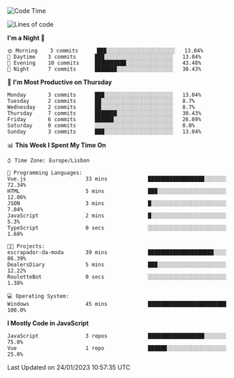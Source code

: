 <!--START_SECTION:waka-->
![Code Time](http://img.shields.io/badge/Code%20Time-31%20hrs%201%20min-blue)

![Lines of code](https://img.shields.io/badge/From%20Hello%20World%20I%27ve%20Written-67%20Thousand%20lines%20of%20code-blue)

**I'm a Night 🦉** 

```text
🌞 Morning    3 commits      ███░░░░░░░░░░░░░░░░░░░░░░   13.04% 
🌆 Daytime    3 commits      ███░░░░░░░░░░░░░░░░░░░░░░   13.04% 
🌃 Evening    10 commits     ██████████░░░░░░░░░░░░░░░   43.48% 
🌙 Night      7 commits      ███████░░░░░░░░░░░░░░░░░░   30.43%

```
📅 **I'm Most Productive on Thursday** 

```text
Monday       3 commits      ███░░░░░░░░░░░░░░░░░░░░░░   13.04% 
Tuesday      2 commits      ██░░░░░░░░░░░░░░░░░░░░░░░   8.7% 
Wednesday    2 commits      ██░░░░░░░░░░░░░░░░░░░░░░░   8.7% 
Thursday     7 commits      ███████░░░░░░░░░░░░░░░░░░   30.43% 
Friday       6 commits      ██████░░░░░░░░░░░░░░░░░░░   26.09% 
Saturday     0 commits      ░░░░░░░░░░░░░░░░░░░░░░░░░   0.0% 
Sunday       3 commits      ███░░░░░░░░░░░░░░░░░░░░░░   13.04%

```


📊 **This Week I Spent My Time On** 

```text
⌚︎ Time Zone: Europe/Lisbon

💬 Programming Languages: 
Vue.js                   33 mins             ██████████████████░░░░░░░   72.34% 
HTML                     5 mins              ███░░░░░░░░░░░░░░░░░░░░░░   12.06% 
JSON                     3 mins              █░░░░░░░░░░░░░░░░░░░░░░░░   7.04% 
JavaScript               2 mins              █░░░░░░░░░░░░░░░░░░░░░░░░   5.3% 
TypeScript               0 secs              ░░░░░░░░░░░░░░░░░░░░░░░░░   1.68%

🐱‍💻 Projects: 
escrapador-da-moda       39 mins             █████████████████████░░░░   86.39% 
DealersDiary             5 mins              ███░░░░░░░░░░░░░░░░░░░░░░   12.22% 
RouletteBot              0 secs              ░░░░░░░░░░░░░░░░░░░░░░░░░   1.38%

💻 Operating System: 
Windows                  45 mins             █████████████████████████   100.0%

```

**I Mostly Code in JavaScript** 

```text
JavaScript               3 repos             ██████████████████░░░░░░░   75.0% 
Vue                      1 repo              ██████░░░░░░░░░░░░░░░░░░░   25.0%

```



 Last Updated on 24/01/2023 10:57:35 UTC
<!--END_SECTION:waka-->
